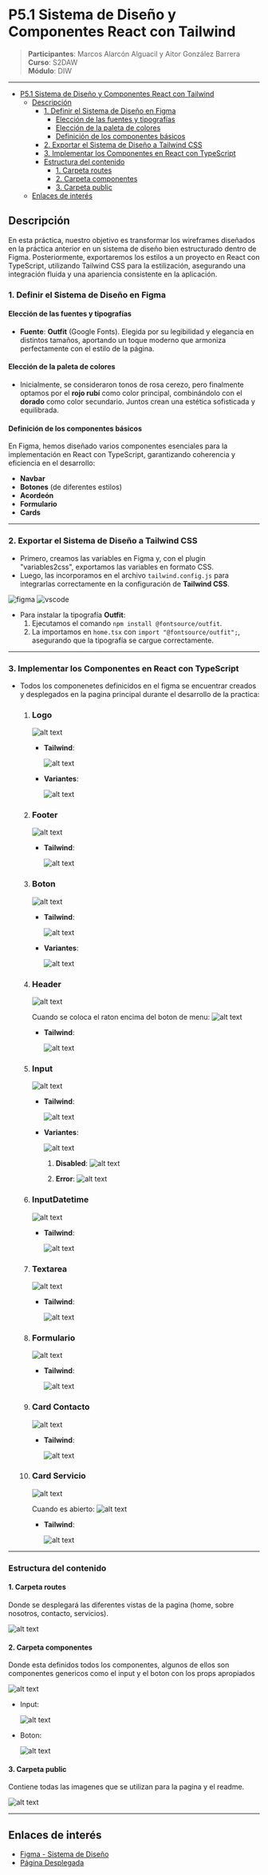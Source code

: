 # P5.1 Sistema de Diseño y Componentes React con Tailwind

> **Participantes**: Marcos Alarcón Alguacil y Aitor González Barrera  
> **Curso**: S2DAW  
> **Módulo**: DIW

---
- [P5.1 Sistema de Diseño y Componentes React con Tailwind](#p51-sistema-de-diseño-y-componentes-react-con-tailwind)
  - [Descripción](#descripción)
    - [1. Definir el Sistema de Diseño en Figma](#1-definir-el-sistema-de-diseño-en-figma)
      - [Elección de las fuentes y tipografías](#elección-de-las-fuentes-y-tipografías)
      - [Elección de la paleta de colores](#elección-de-la-paleta-de-colores)
      - [Definición de los componentes básicos](#definición-de-los-componentes-básicos)
    - [2. Exportar el Sistema de Diseño a Tailwind CSS](#2-exportar-el-sistema-de-diseño-a-tailwind-css)
    - [3. Implementar los Componentes en React con TypeScript](#3-implementar-los-componentes-en-react-con-typescript)
    - [Estructura del contenido](#estructura-del-contenido)
      - [1. Carpeta routes](#1-carpeta-routes)
      - [2. Carpeta componentes](#2-carpeta-componentes)
      - [3. Carpeta public](#3-carpeta-public)
  - [Enlaces de interés](#enlaces-de-interés)


## Descripción

En esta práctica, nuestro objetivo es transformar los wireframes diseñados en la práctica anterior en un sistema de diseño bien estructurado dentro de Figma. Posteriormente, exportaremos los estilos a un proyecto en React con TypeScript, utilizando Tailwind CSS para la estilización, asegurando una integración fluida y una apariencia consistente en la aplicación.

### 1. Definir el Sistema de Diseño en Figma

#### Elección de las fuentes y tipografías

- **Fuente**: **Outfit** (Google Fonts). Elegida por su legibilidad y elegancia en distintos tamaños, aportando un toque moderno que armoniza perfectamente con el estilo de la página.

#### Elección de la paleta de colores

- Inicialmente, se consideraron tonos de rosa cerezo, pero finalmente optamos por el **rojo rubí** como color principal, combinándolo con el **dorado** como color secundario. Juntos crean una estética sofisticada y equilibrada.

#### Definición de los componentes básicos

En Figma, hemos diseñado varios componentes esenciales para la implementación en React con TypeScript, garantizando coherencia y eficiencia en el desarrollo:

- **Navbar**
- **Botones** (de diferentes estilos)
- **Acordeón**
- **Formulario**
- **Cards**

---

### 2. Exportar el Sistema de Diseño a Tailwind CSS

- Primero, creamos las variables en Figma y, con el plugin "variables2css", exportamos las variables en formato CSS.
- Luego, las incorporamos en el archivo `tailwind.config.js` para integrarlas correctamente en la configuración de **Tailwind CSS**.

![figma](public/readmeIMG/1.png) ![vscode](public/readmeIMG/2.png)

- Para instalar la tipografía **Outfit**:
  1. Ejecutamos el comando `npm install @fontsource/outfit`.
  2. La importamos en `home.tsx` con `import "@fontsource/outfit";`, asegurando que la tipografía se cargue correctamente.

---

### 3. Implementar los Componentes en React con TypeScript
- Todos los componenetes definicidos en el figma se encuentrar creados y desplegados en la pagina principal durante el desarrollo de la practica:
  1. ### Logo 
      ![alt text](public/readmeIMG/componentes/logoIMG.png)

        - **Tailwind**:  

          ![alt text](public/readmeIMG/tailwindComponentes/twLogoIMG.png)  

        - **Variantes**:  

          ![alt text](public/readmeIMG/variantesComponentes/variantesLogoIMG.png)

  2. ### Footer 
      ![alt text](public/readmeIMG/componentes/FooterIMG.png)
       - **Tailwind**: 

         ![alt text](public/readmeIMG/tailwindComponentes/twFooterIMG.png)  

  3. ### Boton 
      ![alt text](public/readmeIMG/componentes/BotonIMG.png)
       - **Tailwind**:

         ![alt text](public/readmeIMG/tailwindComponentes/twBotonIMG.png)   

        - **Variantes**:  

          ![alt text](public/readmeIMG/variantesComponentes/variantesBotonIMG.png)  
  
  4. ### Header 
      ![alt text](public/readmeIMG/componentes/HeaderIMG.png)
      
      Cuando se coloca el raton encima del boton de menu:
      ![alt text](public/readmeIMG/componentes/HeaderHoverIMG.png)
       - **Tailwind**: 
         
         ![alt text](public/readmeIMG/tailwindComponentes/twHeaderIMG.png)   
  
  5. ### Input 
      ![alt text](public/readmeIMG/componentes/InputIMG.png)
       - **Tailwind**: 
       
         ![alt text](public/readmeIMG/tailwindComponentes/twInputIMG.png)   

        - **Variantes**:  

          ![alt text](public/readmeIMG/variantesComponentes/variantesInputIMG.png)

           1. **Disabled**:
            ![alt text](public/readmeIMG/variantesComponentes/varianteInputDisabledIMG.png)

           2. **Error**:
            ![alt text](public/readmeIMG/variantesComponentes/varianteInputErrorIMG.png)      
  
  6. ### InputDatetime
      ![alt text](public/readmeIMG/componentes/InputDatetimeIMG.png)
       - **Tailwind**:
         
         ![alt text](public/readmeIMG/tailwindComponentes/twInputDatetimeIMG.png) 
  
  7. ### Textarea 
      ![alt text](public/readmeIMG/componentes/TextareaIMG.png)
       - **Tailwind**: 
         
         ![alt text](public/readmeIMG/tailwindComponentes/twTextareaIMG.png)  
  
  8. ### Formulario 
      ![alt text](public/readmeIMG/componentes/FormularioIMG.png)
       - **Tailwind**: 
         
         ![alt text](public/readmeIMG/tailwindComponentes/twFormularioIMG.png)  
  
  9.  ### Card Contacto 
      ![alt text](public/readmeIMG/componentes/CardContactoIMG.png)
       - **Tailwind**: 
         
         ![alt text](public/readmeIMG/tailwindComponentes/twCardContactoIMG.png)  
  
  10. ### Card Servicio

      ![alt text](public/readmeIMG/componentes/CardServicioIMG.png)

      Cuando es abierto:
      ![alt text](public/readmeIMG/componentes/CardServicioClickedIMG.png)

      - **Tailwind**:

        ![alt text](public/readmeIMG/tailwindComponentes/twCardServicioIMG.png)


 
---

  ### Estructura del contenido
   #### 1. Carpeta routes
   
   Donde se desplegará las diferentes vistas de la pagina (home, sobre nosotros, contacto, servicios).

  ![alt text](public/readmeIMG/estructuraCodigo/routesIMG.png)

   #### 2. Carpeta componentes
   
   Donde esta definidos todos los componentes, algunos de ellos son componentes genericos como el input y el boton con los props apropiados
   
  ![alt text](public/readmeIMG/estructuraCodigo/componentesIMG.png)

  - Input:
   
    ![alt text](public/readmeIMG/estructuraCodigo/inputIMG.png)

  - Boton:
   
    ![alt text](public/readmeIMG/estructuraCodigo/botonIMG.png)

   #### 3. Carpeta public
   
   Contiene todas las imagenes que se utilizan para la pagina y el readme.
   
  ![alt text](public/readmeIMG/estructuraCodigo/publicIMG.png)

---

## Enlaces de interés

- [Figma - Sistema de Diseño](https://www.figma.com/design/srUQoB3xW4sDIrtRejIMZ1/AIKO'S-ENTERPRISE-Compartido?node-id=0-1&t=cTlVJS7FUt53NKqT-1)
- [Página Desplegada]() 
